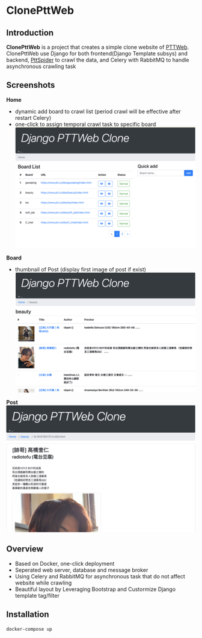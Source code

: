 # ClonePttWeb
## Introduction
**ClonePttWeb** is a project that creates a simple clone website of [PTTWeb](https://www.ptt.cc/bbs/index.html). ClonePttWeb use Django for both frontend(Django Template subsys) and backend, [PttSpider](https://github.com/n3k0fi5t/PttSpider) to crawl the data, and Celery with RabbitMQ to handle asynchronous crawling task

## Screenshots
**Home**
- dynamic add board to crawl list (period crawl will be effective after restart Celery)
- one-click to assign temporal crawl task to specific board
![](https://github.com/n3k0fi5t/ClonePttWeb/blob/main/screenshot/home.png)

**Board**
- thumbnail of Post (display first image of post if exist)
![](https://github.com/n3k0fi5t/ClonePttWeb/blob/main/screenshot/board.png)

**Post**
![](https://github.com/n3k0fi5t/ClonePttWeb/blob/main/screenshot/post.png)

## Overview
- Based on Docker, one-click deployment
- Seperated web server, database and message broker
- Using Celery and RabbitMQ for asynchronous task that do not affect website while crawling
- Beautiful layout by Leveraging Bootstrap and Custormize Django template tag/filter

## Installation
```
docker-compose up
```
